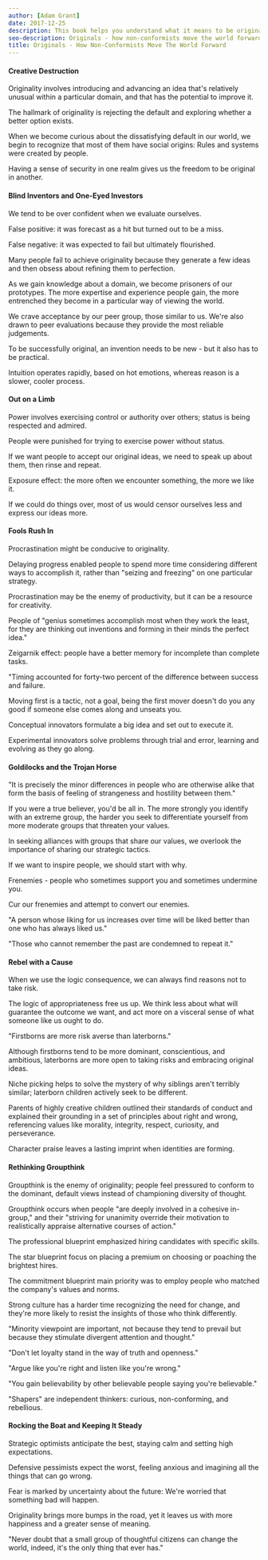 ```yaml
---
author: [Adam Grant]
date: 2017-12-25
description: This book helps you understand what it means to be original in business. Many of us probably go with the default, but once we understand that there are better options. We'll start to think of great ideas that will improve existing products, services, or processes. The world needs more originals without them nothing will change.
seo-description: Originals - how non-conformists move the world forward by Adam Grant notes.
title: Originals - How Non-Conformists Move The World Forward
---
```


#### Creative Destruction

Originality involves introducing and advancing an idea that's relatively unusual within a particular domain, and that has the potential to improve it.

The hallmark of originality is rejecting the default and exploring whether a better option exists.

When we become curious about the dissatisfying default in our world, we begin to recognize that most of them have social origins: Rules and systems were created by people.

Having a sense of security in one realm gives us the freedom to be original in another.

#### Blind Inventors and One-Eyed Investors

We tend to be over confident when we evaluate ourselves.

False positive: it was forecast as a hit but turned out to be a miss.

False negative: it was expected to fail but ultimately flourished.

Many people fail to achieve originality because they generate a few ideas and then obsess about refining them to perfection.

As we gain knowledge about a domain, we become prisoners of our prototypes. The more expertise and experience people gain, the more entrenched they become in a particular way of viewing the world.

We crave acceptance by our peer group, those similar to us. We're also drawn to peer evaluations because they provide the most reliable judgements.

To be successfully original, an invention needs to be new - but it also has to be practical.

Intuition operates rapidly, based on hot emotions, whereas reason is a slower, cooler process.

#### Out on a Limb

Power involves exercising control or authority over others; status is being respected and admired.

People were punished for trying to exercise power without status.

If we want people to accept our original ideas, we need to speak up about them, then rinse and repeat.

Exposure effect: the more often we encounter something, the more we like it.

If we could do things over, most of us would censor ourselves less and express our ideas more.

#### Fools Rush In

Procrastination might be conducive to originality.

Delaying progress enabled people to spend more time considering different ways to accomplish it, rather than "seizing and freezing" on one particular strategy.

Procrastination may be the enemy of productivity, but it can be a resource for creativity.

People of "genius sometimes accomplish most when they work the least, for they are thinking out inventions and forming in their minds the perfect idea."

Zeigarnik effect: people have a better memory for incomplete than complete tasks.

"Timing accounted for forty-two percent of the difference between success and failure.

Moving first is a tactic, not a goal, being the first mover doesn't do you any good if someone else comes along and unseats you.

Conceptual innovators formulate a big idea and set out to execute it.

Experimental innovators solve problems through trial and error, learning and evolving as they go along.

#### Goldilocks and the Trojan Horse

"It is precisely the minor differences in people who are otherwise alike that form the basis of feeling of strangeness and hostility between them."

If you were a true believer, you'd be all in. The more strongly you identify with an extreme group, the harder you seek to differentiate yourself from more moderate groups that threaten your values.

In seeking alliances with groups that share our values, we overlook the importance of sharing our strategic tactics.

If we want to inspire people, we should start with why.

Frenemies - people who sometimes support you and sometimes undermine you.

Cur our frenemies and attempt to convert our enemies.

"A person whose liking for us increases over time will be liked better than one who has always liked us."

"Those who cannot remember the past are condemned to repeat it."

#### Rebel with a Cause

When we use the logic consequence, we can always find reasons not to take risk.

The logic of appropriateness free us up. We think less about what will guarantee the outcome we want, and act more on a visceral sense of what someone like us ought to do.

"Firstborns are more risk averse than laterborns."

Although firstborns tend to be more dominant, conscientious, and ambitious, laterborns are more open to taking risks and embracing original ideas.

Niche picking helps to solve the mystery of why siblings aren't terribly similar; laterborn children actively seek to be different.

Parents of highly creative children outlined their standards of conduct and explained their grounding in a set of principles about right and wrong, referencing values like morality, integrity, respect, curiosity, and perseverance.

Character praise leaves a lasting imprint when identities are forming.

#### Rethinking Groupthink

Groupthink is the enemy of originality; people feel pressured to conform to the dominant, default views instead of championing diversity of thought.

Groupthink occurs when people "are deeply involved in a cohesive in-group," and their "striving for unanimity override their motivation to realistically appraise alternative courses of action."

The professional blueprint emphasized hiring candidates with specific skills.

The star blueprint focus on placing a premium on choosing or poaching the brightest hires.

The commitment blueprint main priority was to employ people who matched the company's values and norms.

Strong culture has a harder time recognizing the need for change, and they're more likely to resist the insights of those who think differently.

"Minority viewpoint are important, not because they tend to prevail but because they stimulate divergent attention and thought."

"Don't let loyalty stand in the way of truth and openness."

"Argue like you're right and listen like you're wrong."

"You gain believability by other believable people saying you're believable."

"Shapers" are independent thinkers: curious, non-conforming, and rebellious.

#### Rocking the Boat and Keeping It Steady

Strategic optimists anticipate the best, staying calm and setting high expectations.

Defensive pessimists expect the worst, feeling anxious and imagining all the things that can go wrong.

Fear is marked by uncertainty about the future: We're worried that something bad will happen.

Originality brings more bumps in the road, yet it leaves us with more happiness and a greater sense of meaning.

"Never doubt that a small group of thoughtful citizens can change the world, indeed, it's the only thing that ever has."
